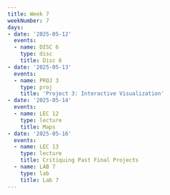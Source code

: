 ```yaml
---
title: Week 7
weekNumber: 7
days:
- date: '2025-05-12'
  events:
  - name: DISC 6
    type: disc
    title: Disc 6
- date: '2025-05-13'
  events:
  - name: PROJ 3
    type: proj
    title: 'Project 3: Interactive Visualization'
- date: '2025-05-14'
  events:
  - name: LEC 12
    type: lecture
    title: Maps
- date: '2025-05-16'
  events:
  - name: LEC 13
    type: lecture
    title: Critiquing Past Final Projects
  - name: LAB 7
    type: lab
    title: Lab 7
---
```


